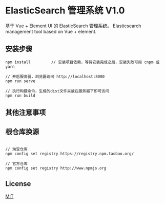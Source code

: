 # ElasticSearch 管理系统 V1.0

基于 Vue + Element UI 的 ElasticSearch 管理系统。
Elasticsearch management tool based on Vue + element.

## 安装步骤

```angular2
npm install         // 安装项目依赖，等待安装完成之后，安装失败可用 cnpm 或 yarn

// 开启服务器，浏览器访问 http://localhost:8080
npm run serve

// 执行构建命令，生成的dist文件夹放在服务器下即可访问
npm run build
```


## 其他注意事项

## 根仓库换源

```angular2

// 淘宝仓库
npm config set registry https://registry.npm.taobao.org/

// 官方仓库
npm config set registry http://www.npmjs.org

```

## License

[MIT](https://github.com/lin-xin/vue-manage-system/blob/master/LICENSE)
